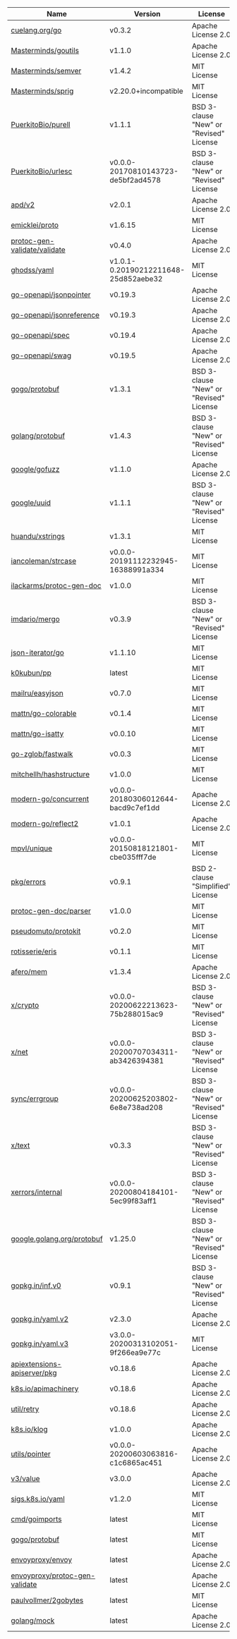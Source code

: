 Name|Version|License
---|---|---
[cuelang.org/go](https://cuelang.org/go)|v0.3.2|Apache License 2.0
[Masterminds/goutils](https://github.com/Masterminds/goutils)|v1.1.0|Apache License 2.0
[Masterminds/semver](https://github.com/Masterminds/semver)|v1.4.2|MIT License
[Masterminds/sprig](https://github.com/Masterminds/sprig)|v2.20.0+incompatible|MIT License
[PuerkitoBio/purell](https://github.com/PuerkitoBio/purell)|v1.1.1|BSD 3-clause "New" or "Revised" License
[PuerkitoBio/urlesc](https://github.com/PuerkitoBio/urlesc)|v0.0.0-20170810143723-de5bf2ad4578|BSD 3-clause "New" or "Revised" License
[apd/v2](https://github.com/cockroachdb/apd)|v2.0.1|Apache License 2.0
[emicklei/proto](https://github.com/emicklei/proto)|v1.6.15|MIT License
[protoc-gen-validate/validate](https://github.com/envoyproxy/protoc-gen-validate)|v0.4.0|Apache License 2.0
[ghodss/yaml](https://github.com/ghodss/yaml)|v1.0.1-0.20190212211648-25d852aebe32|MIT License
[go-openapi/jsonpointer](https://github.com/go-openapi/jsonpointer)|v0.19.3|Apache License 2.0
[go-openapi/jsonreference](https://github.com/go-openapi/jsonreference)|v0.19.3|Apache License 2.0
[go-openapi/spec](https://github.com/go-openapi/spec)|v0.19.4|Apache License 2.0
[go-openapi/swag](https://github.com/go-openapi/swag)|v0.19.5|Apache License 2.0
[gogo/protobuf](https://github.com/gogo/protobuf)|v1.3.1|BSD 3-clause "New" or "Revised" License
[golang/protobuf](https://github.com/golang/protobuf)|v1.4.3|BSD 3-clause "New" or "Revised" License
[google/gofuzz](https://github.com/google/gofuzz)|v1.1.0|Apache License 2.0
[google/uuid](https://github.com/google/uuid)|v1.1.1|BSD 3-clause "New" or "Revised" License
[huandu/xstrings](https://github.com/huandu/xstrings)|v1.3.1|MIT License
[iancoleman/strcase](https://github.com/iancoleman/strcase)|v0.0.0-20191112232945-16388991a334|MIT License
[ilackarms/protoc-gen-doc](https://github.com/ilackarms/protoc-gen-doc)|v1.0.0|MIT License
[imdario/mergo](https://github.com/imdario/mergo)|v0.3.9|BSD 3-clause "New" or "Revised" License
[json-iterator/go](https://github.com/json-iterator/go)|v1.1.10|MIT License
[k0kubun/pp](https://github.com/k0kubun/pp)|latest|MIT License
[mailru/easyjson](https://github.com/mailru/easyjson)|v0.7.0|MIT License
[mattn/go-colorable](https://github.com/mattn/go-colorable)|v0.1.4|MIT License
[mattn/go-isatty](https://github.com/mattn/go-isatty)|v0.0.10|MIT License
[go-zglob/fastwalk](https://github.com/mattn/go-zglob)|v0.0.3|MIT License
[mitchellh/hashstructure](https://github.com/mitchellh/hashstructure)|v1.0.0|MIT License
[modern-go/concurrent](https://github.com/modern-go/concurrent)|v0.0.0-20180306012644-bacd9c7ef1dd|Apache License 2.0
[modern-go/reflect2](https://github.com/modern-go/reflect2)|v1.0.1|Apache License 2.0
[mpvl/unique](https://github.com/mpvl/unique)|v0.0.0-20150818121801-cbe035fff7de|MIT License
[pkg/errors](https://github.com/pkg/errors)|v0.9.1|BSD 2-clause "Simplified" License
[protoc-gen-doc/parser](https://github.com/pseudomuto/protoc-gen-doc)|v1.0.0|MIT License
[pseudomuto/protokit](https://github.com/pseudomuto/protokit)|v0.2.0|MIT License
[rotisserie/eris](https://github.com/rotisserie/eris)|v0.1.1|MIT License
[afero/mem](https://github.com/spf13/afero)|v1.3.4|Apache License 2.0
[x/crypto](https://golang.org/x/crypto)|v0.0.0-20200622213623-75b288015ac9|BSD 3-clause "New" or "Revised" License
[x/net](https://golang.org/x/net)|v0.0.0-20200707034311-ab3426394381|BSD 3-clause "New" or "Revised" License
[sync/errgroup](https://golang.org/x/sync/errgroup)|v0.0.0-20200625203802-6e8e738ad208|BSD 3-clause "New" or "Revised" License
[x/text](https://golang.org/x/text)|v0.3.3|BSD 3-clause "New" or "Revised" License
[xerrors/internal](https://golang.org/x/xerrors/internal)|v0.0.0-20200804184101-5ec99f83aff1|BSD 3-clause "New" or "Revised" License
[google.golang.org/protobuf](https://google.golang.org/protobuf)|v1.25.0|BSD 3-clause "New" or "Revised" License
[gopkg.in/inf.v0](https://gopkg.in/inf.v0)|v0.9.1|BSD 3-clause "New" or "Revised" License
[gopkg.in/yaml.v2](https://gopkg.in/yaml.v2)|v2.3.0|Apache License 2.0
[gopkg.in/yaml.v3](https://gopkg.in/yaml.v3)|v3.0.0-20200313102051-9f266ea9e77c|MIT License
[apiextensions-apiserver/pkg](https://k8s.io/apiextensions-apiserver/pkg)|v0.18.6|Apache License 2.0
[k8s.io/apimachinery](https://k8s.io/apimachinery)|v0.18.6|Apache License 2.0
[util/retry](https://k8s.io/client-go/util/retry)|v0.18.6|Apache License 2.0
[k8s.io/klog](https://k8s.io/klog)|v1.0.0|Apache License 2.0
[utils/pointer](https://k8s.io/utils/pointer)|v0.0.0-20200603063816-c1c6865ac451|Apache License 2.0
[v3/value](https://sigs.k8s.io/structured-merge-diff/v3/value)|v3.0.0|Apache License 2.0
[sigs.k8s.io/yaml](https://sigs.k8s.io/yaml)|v1.2.0|MIT License
[cmd/goimports](https://golang.org/x/tools/cmd/goimports)|latest|MIT License
[gogo/protobuf](https://github.com/gogo/protobuf)|latest|MIT License
[envoyproxy/envoy](https://github.com/envoyproxy/envoy)|latest|Apache License 2.0
[envoyproxy/protoc-gen-validate](https://github.com/envoyproxy/protoc-gen-validate)|latest|Apache License 2.0
[paulvollmer/2gobytes](https://github.com/paulvollmer/2gobytes)|latest|MIT License
[golang/mock](https://github.com/golang/mock)|latest|Apache License 2.0
